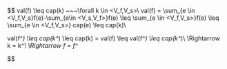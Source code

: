 $$
val(f) \leq cap(k) ~~~\forall k \in <V_f,V_s>\\
val(f) = \sum_{e \in <V_f,V_s}f(e)-\sum_{e\in <V_s,V_f>}f(e) \leq
\sum_{e \in <V_f,V_s>}f(e) \leq \sum_{e \in <V_f,V_s>} cap(e) \leq cap(k)\\

val(f^*) \leq cap(k^*) \leq cap(k) = val(f) \leq val(f^*) \leq cap(k^*)\\
\Rightarrow k = k^*\\
\Rightarrow f = f^*
$$

